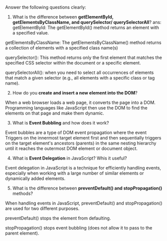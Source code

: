 
 Answer the following questions clearly:

1. What is the difference between **getElementById, getElementsByClassName, and querySelector/ querySelectorAll**?
ans:  getElementById:
 The getElementById() method returns an element with a specified value.

getElementsByClassName:
The getElementsByClassName() method returns a collection of elements with a specified class name(s)

querySelector():
 This method returns only the first element that matches the specified CSS selector within the document or a specific element.

 querySelectorAll():
  when you need to select all occurrences of elements that match a given selector (e.g., all elements with a specific class or tag name).

2. How do you **create and insert a new element into the DOM**?

When a web browser loads a web page, it converts the page into a DOM. Programming languages ​​like JavaScript then use the DOM to find the elements on that page and make them dynamic.


3. What is **Event Bubbling** and how does it work?

Event bubbles are a type of DOM event propagation where the event 
Triggers on the innermost target element first and then sequentially triggers on the target element's ancestors (parents) in the same nesting hierarchy until it reaches the outermost DOM element or document object.

4. What is **Event Delegation** in JavaScript? Whis it useful?

Event delegation in JavaScript is a technique for efficiently handling events, especially when working with a large number of similar elements or dynamically added elements.

5. What is the difference between **preventDefault() and stopPropagation()** methods?

When handling events in JavaScript, preventDefault() and stopPropagation() are used for two different purposes.

preventDefault() stops the element from defaulting.

stopPropagation() stops event bubbling (does not allow it to pass to the parent element).





